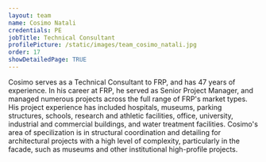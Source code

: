 ```yaml
---
layout: team
name: Cosimo Natali
credentials: PE
jobTitle: Technical Consultant
profilePicture: /static/images/team_cosimo_natali.jpg
order: 17
showDetailedPage: TRUE
---
```

Cosimo serves as a Technical Consultant to FRP, and has 47 years of experience.  In his career at FRP, he served as Senior Project Manager, and managed numerous projects across the full range of FRP's market types.  His project experience has included hospitals, museums, parking structures, schools, research and athletic facilities, office, university, industrial and commercial buildings, and water treatment facilities.  Cosimo's area of specilization is in structural coordination and detailing for architectural projects with a high level of complexity, particularly in the facade, such as museums and other institutional high-profile projects.  
